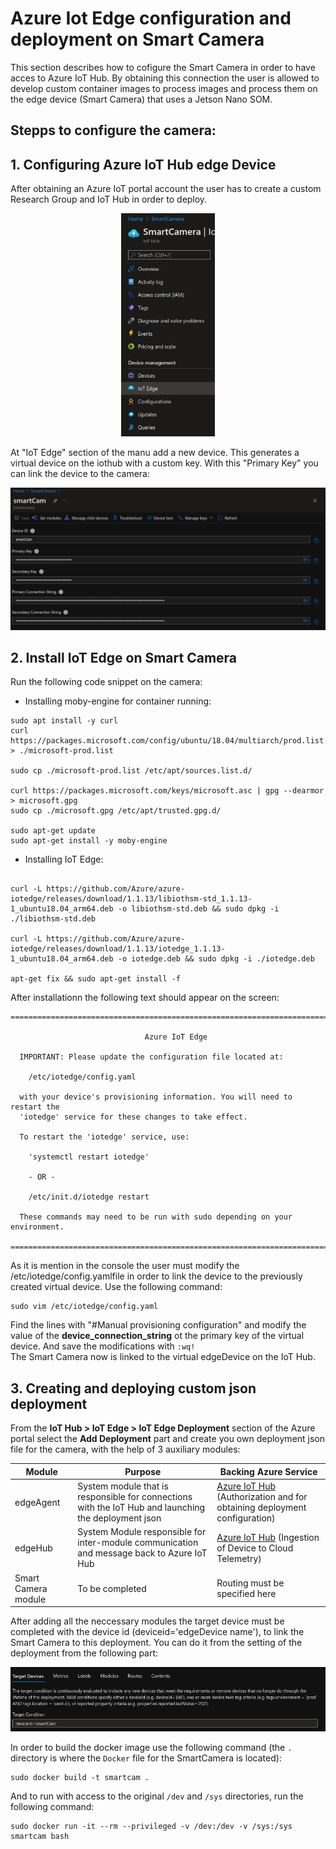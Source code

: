 # Azure Iot Edge configuration and deployment on Smart Camera
This section describes how to cofigure the Smart Camera in order to have acces to Azure IoT Hub. By obtaining this connection the user is allowed to develop custom container images to process images and process them on the edge device (Smart Camera) that uses a Jetson Nano SOM. 

## Stepps to configure the camera: 

## 1. Configuring Azure IoT Hub edge Device
After obtaining an Azure IoT portal account the user has to create a custom Research Group and IoT Hub in order to deploy. 
<p align="center">
<img width="150" src="../../doc/img/iothub.png" /></br>
</p>

At "IoT Edge" section of the manu add a new device. This generates a virtual device on the iothub with a custom key. With this "Primary Key" you can link the device to the camera:
<p align="center">
<img width="550" src="../../doc/img/link_key.png" /></br></p>


## 2. Install IoT Edge on <b>Smart Camera</b>
Run the following code snippet on the camera:
* Installing moby-engine for container running: 
```console
sudo apt install -y curl 
curl https://packages.microsoft.com/config/ubuntu/18.04/multiarch/prod.list > ./microsoft-prod.list

sudo cp ./microsoft-prod.list /etc/apt/sources.list.d/

curl https://packages.microsoft.com/keys/microsoft.asc | gpg --dearmor > microsoft.gpg
sudo cp ./microsoft.gpg /etc/apt/trusted.gpg.d/

sudo apt-get update
sudo apt-get install -y moby-engine
```
* Installing IoT Edge:
```console

curl -L https://github.com/Azure/azure-iotedge/releases/download/1.1.13/libiothsm-std_1.1.13-1_ubuntu18.04_arm64.deb -o libiothsm-std.deb && sudo dpkg -i ./libiothsm-std.deb

curl -L https://github.com/Azure/azure-iotedge/releases/download/1.1.13/iotedge_1.1.13-1_ubuntu18.04_arm64.deb -o iotedge.deb && sudo dpkg -i ./iotedge.deb

apt-get fix && sudo apt-get install -f
```
After installationn the following text should appear on the screen:
```console
===============================================================================

                              Azure IoT Edge

  IMPORTANT: Please update the configuration file located at:

    /etc/iotedge/config.yaml

  with your device's provisioning information. You will need to restart the
  'iotedge' service for these changes to take effect.

  To restart the 'iotedge' service, use:

    'systemctl restart iotedge'

    - OR -

    /etc/init.d/iotedge restart

  These commands may need to be run with sudo depending on your environment.

===============================================================================
```

As it is mention in the console the user must modify the /etc/iotedge/config.yamlfile in order to link the device to the previously created virtual device. Use the following command:

```console
sudo vim /etc/iotedge/config.yaml
```
 Find the lines with "#Manual provisioning configuration" and modify the value of the <b>device_connection_string</b> ot the primary key of the virtual device. And save the modifications with ```:wq!``` </br>
 The Smart Camera now is linked to the virtual edgeDevice on the IoT Hub.

 ## 3. Creating and deploying custom json deployment
From the <b>IoT Hub > IoT Edge > IoT Edge Deployment</b> section of the Azure portal select the <b>Add Deployment</b> part and create you own deployment json file for the camera, with the help of 3 auxiliary modules:

| Module                    | Purpose                                                                                                                         | Backing Azure Service                                                    |
|---------------------------|---------------------------------------------------------------------------------------------------------------------------------|--------------------------------------------------------------------------|
| edgeAgent                 | System module that is responsible for connections with the IoT Hub and launching the deployment json                              | [Azure IoT Hub](https://docs.microsoft.com/en-us/azure/iot-hub/?WT.mc_id=julyot-iva-pdecarlo) (Authorization and for obtaining deployment configuration) |
| edgeHub                   | System Module responsible for inter-module communication and message back to Azure IoT Hub                                       | [Azure IoT Hub](https://docs.microsoft.com/en-us/azure/iot-hub/?WT.mc_id=julyot-iva-pdecarlo) (Ingestion of Device to Cloud Telemetry)                   |
| Smart Camera module       | To be completed               | Routing must be specified here                                                                     |

After adding all the neccessary modules the target device must be completed with the device id (deviceid='edgeDevice name'), to link the Smart Camera to this deployment. You can do it from the setting of the deployment from the following part:

<p align="center">
<img width="750" src="../../doc/img/deviceID.png" /></br></p>

In order to build the docker image use the following command (the ```.``` directory is where the ```Docker``` file for the SmartCamera is located): 
```console
sudo docker build -t smartcam .
```
And to run with access to the original ```/dev``` and ```/sys``` directories, run the following command:
```console
sudo docker run -it --rm --privileged -v /dev:/dev -v /sys:/sys smartcam bash
```
